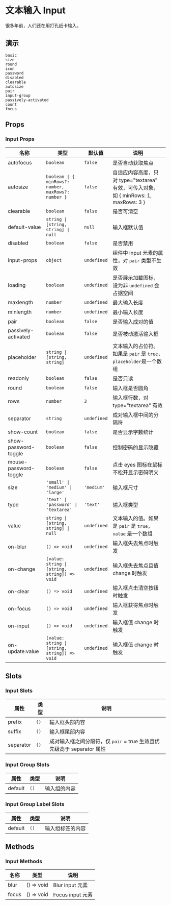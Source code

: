 # 文本输入 Input

很多年前，人们还在用打孔纸卡输入。

## 演示

```demo
basic
size
round
icon
password
disabled
clearable
autosize
pair
input-group
passively-activated
count
focus
```

## Props

### Input Props

| 名称 | 类型 | 默认值 | 说明 |
| --- | --- | --- | --- |
| autofocus | `boolean` | `false` | 是否自动获取焦点 |
| autosize | `boolean \| { minRows?: number, maxRows?: number }` | `false` | 自适应内容高度，只对 type="textarea" 有效，可传入对象，如 { minRows: 1, maxRows: 3 } |
| clearable | `boolean` | `false` | 是否可清空 |
| default-value | `string \| [string, string] \| null` | `null` | 输入框默认值 |
| disabled | `boolean` | `false` | 是否禁用 |
| input-props | `object` | `undefined` | 组件中 input 元素的属性，对 `pair` 类型不生效 |
| loading | `boolean` | `undefined` | 是否展示加载图标，设为非 `undefined` 会占据空间 |
| maxlength | `number` | `undefined` | 最大输入长度 |
| minlength | `number` | `undefined` | 最小输入长度 |
| pair | `boolean` | `false` | 是否输入成对的值 |
| passively-activated | `boolean` | `false` | 是否被动激活输入框 |
| placeholder | `string \| [string, string]` | `undefined` | 文本输入的占位符。如果是 `pair` 是 `true`，`placeholder`是一个数组 |
| readonly | `boolean` | `false` | 是否只读 |
| round | `boolean` | `false` | 输入框是否圆角 |
| rows | `number` | `3` | 输入框行数，对 type="textarea" 有效 |
| separator | `string` | `undefined` | 成对输入框中间的分隔符 |
| show-count | `boolean` | `false` | 是否显示字数统计 |
| show-password-toggle | `boolean` | `false` | 控制密码的显示隐藏 |
| mouse-password-toggle | `boolean` | `false` | 点击 eyes 图标在鼠标不松开显示密码明文 |
| size | `'small' \| 'medium' \| 'large'` | `'medium'` | 输入框尺寸 |
| type | `'text' \| 'password' \| 'textarea'` | `'text'` | 输入框类型 |
| value | `string \| [string, string] \| null` | `undefined` | 文本输入的值。如果是 `pair` 是 `true`，`value` 是一个数组 |
| on-blur | `() => void` | `undefined` | 输入框失去焦点时触发 |
| on-change | `(value: string \| [string, string]) => void` | `undefined` | 输入框失去焦点且值 change 时触发 |
| on-clear | `() => void` | `undefined` | 输入框点击清空按钮时触发 |
| on-focus | `() => void` | `undefined` | 输入框获得焦点时触发 |
| on-input | `() => void` | `undefined` | 输入框值 change 时触发 |
| on-update:value | `(value: string \| [string, string]) => void` | `undefined` | 输入框值 change 时触发 |

## Slots

### Input Slots

| 属性 | 类型 | 说明 |
| --- | --- | --- |
| prefix | `()` | 输入框头部内容 |
| suffix | `()` | 输入框尾部内容 |
| separator | `()` | 成对输入框之间分隔符，仅 `pair` = true 生效且优先级高于 separator 属性 |

### Input Group Slots

| 属性    | 类型 | 说明         |
| ------- | ---- | ------------ |
| default | `()` | 输入组的内容 |

### Input Group Label Slots

| 属性    | 类型 | 说明             |
| ------- | ---- | ---------------- |
| default | `()` | 输入组标签的内容 |

## Methods

### Input Methods

| 名称  | 类型       | 说明             |
| ----- | ---------- | ---------------- |
| blur  | () => void | Blur input 元素  |
| focus | () => void | Focus input 元素 |
